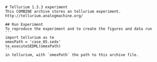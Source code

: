 
        # Tellurium 1.3.3 experiment
        This COMBINE archive stores an tellurium experiment.
        http://tellurium.analogmachine.org/

        ## Run Experiment
        To reproduce the experiment and to create the figures and data run
        ```
        import tellurium as te
        omexPath = 'case_05.sedx'
        te.executeSEDML(omexPath)
        ```
        in tellurium, with `omexPath` the path to this archive file.
        